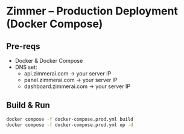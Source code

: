 # Zimmer – Production Deployment (Docker Compose)

## Pre-reqs
- Docker & Docker Compose
- DNS set:
  - api.zimmerai.com → your server IP
  - panel.zimmerai.com → your server IP
  - dashboard.zimmerai.com → your server IP

## Build & Run
```bash
docker compose -f docker-compose.prod.yml build
docker compose -f docker-compose.prod.yml up -d
```
